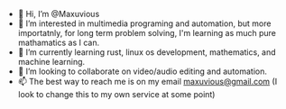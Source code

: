 - 👋 Hi, I’m @Maxuvious
- 👀 I’m interested in multimedia programing and automation, but more importatnly, for long term problem solving, I'm learning as much pure mathamatics as I can.
- 🌱 I’m currently learning rust, linux os development, mathematics, and machine learning.
- 💞️ I’m looking to collaborate on video/audio editing and automation.
- 📫 The best way to reach me is on my email maxuvious@gmail.com (I look to change this to my own service at some point)

<!---
Maxuvious/Maxuvious is a ✨ special ✨ repository because its `README.md` (this file) appears on your GitHub profile.
You can click the Preview link to take a look at your changes.
--->
